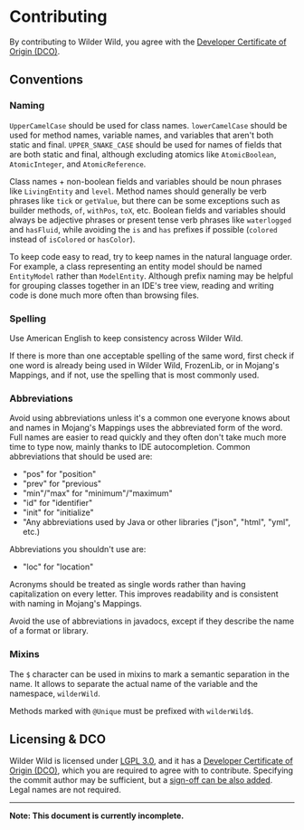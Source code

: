 # Contributing

By contributing to Wilder Wild, you agree with the [Developer Certificate of Origin (DCO)][DCO].

## Conventions

### Naming

`UpperCamelCase` should be used for class names.
`lowerCamelCase` should be used for method names, variable names, and variables that aren't both static and final.
`UPPER_SNAKE_CASE` should be used for names of fields that are both static and final, although excluding atomics like `AtomicBoolean`, `AtomicInteger`, and `AtomicReference`.

Class names + non-boolean fields and variables should be noun phrases like `LivingEntity` and `level`.
Method names should generally be verb phrases like `tick` or `getValue`, but there can be some exceptions such as
builder methods, `of`, `withPos`, `toX`, etc.
Boolean fields and variables should always be adjective phrases or present tense verb phrases like `waterlogged` and `hasFluid`, while avoiding the `is` and `has` prefixes if possible (`colored` instead of `isColored` or `hasColor`).

To keep code easy to read, try to keep names in the natural language order. For example, a class representing an
entity model should be named `EntityModel` rather than `ModelEntity`. Although prefix naming may be
helpful for grouping classes together in an IDE's tree view, reading and writing code is done much more often
than browsing files.

### Spelling

Use American English to keep consistency across Wilder Wild.

If there is more than one acceptable spelling of the same word, first check if one word is already
being used in Wilder Wild, FrozenLib, or in Mojang's Mappings, and if not, use the spelling that is most commonly used.

### Abbreviations

Avoid using abbreviations unless it's a common one everyone knows about and names in Mojang's Mappings
uses the abbreviated form of the word. Full names are easier to read quickly and they often don't take
much more time to type now, mainly thanks to IDE autocompletion. Common abbreviations that should be used are:

- "pos" for "position"
- "prev" for "previous"
- "min"/"max" for "minimum"/"maximum"
- "id" for "identifier"
- "init" for "initialize"
- "Any abbreviations used by Java or other libraries ("json", "html", "yml", etc.)

Abbreviations you shouldn't use are:

- "loc" for "location"

Acronyms should be treated as single words rather than having capitalization on every letter. This improves
readability and is consistent with naming in Mojang's Mappings.

Avoid the use of abbreviations in javadocs, except if they describe the name of a format or library.

### Mixins

The `$` character can be used in mixins to mark a semantic separation in the name.
It allows to separate the actual name of the variable and the namespace, `wilderWild`.

Methods marked with `@Unique` must be prefixed with `wilderWild$`.


## Licensing & DCO

Wilder Wild is licensed under [LGPL 3.0][LICENSE], and it has a [Developer Certificate of Origin (DCO)][DCO], which you are required to agree with to contribute.
Specifying the commit author may be sufficient, but a [sign-off can be also added](https://git-scm.com/docs/git-commit#Documentation/git-commit.txt--s).
Legal names are not required.

---

**Note: This document is currently incomplete.**

[LICENSE]: ./LICENSE "Wilder Wild license file"

[DCO]: ./DEVELOPER_CERTIFICATE_OF_ORIGIN.md "Developer Certificate of Origin file"
